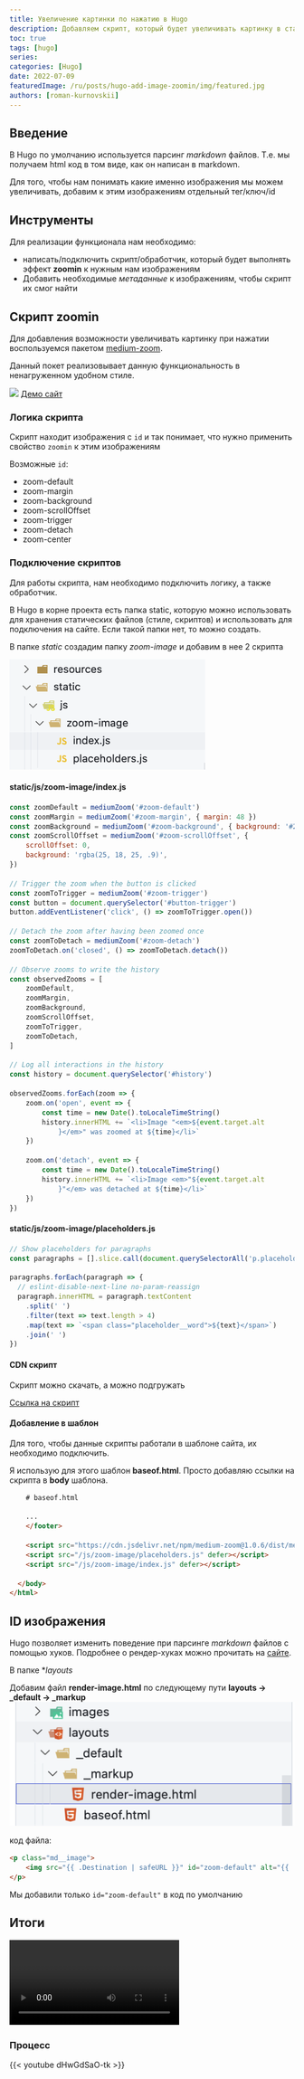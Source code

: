 ```yaml
---
title: Увеличение картинки по нажатию в Hugo
description: Добавляем скрипт, который будет увеличивать картинку в статье при нажатии
toc: true
tags: [hugo]
series: 
categories: [Hugo]
date: 2022-07-09
featuredImage: /ru/posts/hugo-add-image-zoomin/img/featured.jpg
authors: [roman-kurnovskii]
---
```


## Введение

В Hugo по умолчанию используется парсинг *markdown* файлов. Т.е. мы получаем html код в том виде, как он написан в markdown.

Для того, чтобы нам понимать какие именно изображения мы можем увеличивать, добавим к этим изображениям отдельный тег/ключ/id

## Инструменты

Для реализации функционала нам необходимо:
- написать/подключить скрипт/обработчик, который будет выполнять эффект **zoomin** к нужным нам изображениям
- Добавить необходимые *метаданные* к изображениям, чтобы скрипт их смог найти
  
## Скрипт zoomin
Для добавления возможности увеличивать картинку при нажатии воспользуемся пакетом [medium-zoom](https://github.com/francoischalifour/medium-zoom). 

Данный покет реализовывает данную функциональность в ненагруженном удобном стиле.

![](https://user-images.githubusercontent.com/6137112/43369906-7623239a-9376-11e8-978b-6e089be499fb.gif)
[Демо сайт](https://medium-zoom.francoischalifour.com/)

### Логика скрипта

Скрипт находит изображения с `id` и так понимает, что нужно применить свойство `zoomin` к этим изображениям

Возможные `id`:

- zoom-default
- zoom-margin
- zoom-background
- zoom-scrollOffset
- zoom-trigger
- zoom-detach
- zoom-center

### Подключение скриптов

Для работы скрипта, нам необходимо подключить логику, а также обработчик.

В Hugo в корне проекта есть папка static, которую можно использовать для хранения статических файлов (стиле, скриптов) и использовать для подключения на сайте. Если такой папки нет, то можно создать.

В папке *static* создадим папку *zoom-image* и добавим в нее 2 скрипта

![](img/static-scripts.png)

#### static/js/zoom-image/index.js

```js
const zoomDefault = mediumZoom('#zoom-default')
const zoomMargin = mediumZoom('#zoom-margin', { margin: 48 })
const zoomBackground = mediumZoom('#zoom-background', { background: '#212530' })
const zoomScrollOffset = mediumZoom('#zoom-scrollOffset', {
    scrollOffset: 0,
    background: 'rgba(25, 18, 25, .9)',
})

// Trigger the zoom when the button is clicked
const zoomToTrigger = mediumZoom('#zoom-trigger')
const button = document.querySelector('#button-trigger')
button.addEventListener('click', () => zoomToTrigger.open())

// Detach the zoom after having been zoomed once
const zoomToDetach = mediumZoom('#zoom-detach')
zoomToDetach.on('closed', () => zoomToDetach.detach())

// Observe zooms to write the history
const observedZooms = [
    zoomDefault,
    zoomMargin,
    zoomBackground,
    zoomScrollOffset,
    zoomToTrigger,
    zoomToDetach,
]

// Log all interactions in the history
const history = document.querySelector('#history')

observedZooms.forEach(zoom => {
    zoom.on('open', event => {
        const time = new Date().toLocaleTimeString()
        history.innerHTML += `<li>Image "<em>${event.target.alt
            }</em>" was zoomed at ${time}</li>`
    })

    zoom.on('detach', event => {
        const time = new Date().toLocaleTimeString()
        history.innerHTML += `<li>Image <em>"${event.target.alt
            }"</em> was detached at ${time}</li>`
    })
})
```

#### static/js/zoom-image/placeholders.js

```js
// Show placeholders for paragraphs
const paragraphs = [].slice.call(document.querySelectorAll('p.placeholder'))

paragraphs.forEach(paragraph => {
  // eslint-disable-next-line no-param-reassign
  paragraph.innerHTML = paragraph.textContent
    .split(' ')
    .filter(text => text.length > 4)
    .map(text => `<span class="placeholder__word">${text}</span>`)
    .join(' ')
})
```

#### CDN скрипт

Скрипт можно скачать, а можно подгружать

[Ссылка на скрипт](https://cdn.jsdelivr.net/npm/medium-zoom@1.0.6/dist/medium-zoom.min.js)


#### Добавление в шаблон

Для того, чтобы данные скрипты работали в шаблоне сайта, их необходимо подключить.

Я использую для этого шаблон **baseof.html**. Просто добавляю ссылки на скрипта в **body** шаблона.

```html
    # baseof.html

    ...
    </footer>

    <script src="https://cdn.jsdelivr.net/npm/medium-zoom@1.0.6/dist/medium-zoom.min.js" defer></script>
    <script src="/js/zoom-image/placeholders.js" defer></script>
    <script src="/js/zoom-image/index.js" defer></script>

  </body>
</html>
```

## ID изображения

Hugo позволяет изменить поведение при парсинге *markdown* файлов с помощью хуков. Подробнее о рендер-хуках можно прочитать на [сайте](https://gohugo.io/templates/render-hooks/).

В папке **layouts*

Добавим файл **render-image.html** по следующему пути **layouts -> _default -> _markup**
![](img/render-image-path.png)

код файла:

```html
<p class="md__image">
    <img src="{{ .Destination | safeURL }}" id="zoom-default" alt="{{ .Text }}" {{ with .Title}} title="{{ . }}" {{ end }} />
</p>
```

Мы добавили только `id="zoom-default"` в код по умолчанию

## Итоги

<video  controls>
  <source src="img/gallery.mp4" type="video/mp4">
Your browser does not support the video tag.
</video>


### Процесс

{{< youtube dHwGdSaO-tk >}}